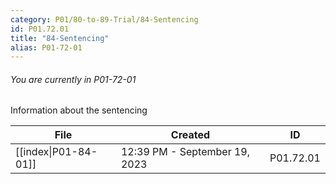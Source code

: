 ```yaml
---
category: P01/80-to-89-Trial/84-Sentencing
id: P01.72.01
title: "84-Sentencing"
alias: P01-72-01
---
```

###### You are currently in P01-72-01

Information about the sentencing

| File                                                                                | Created                       | ID        |
| ----------------------------------------------------------------------------------- | ----------------------------- | --------- |
| [[index\|P01-84-01]] | 12:39 PM - September 19, 2023 | P01.72.01 |

